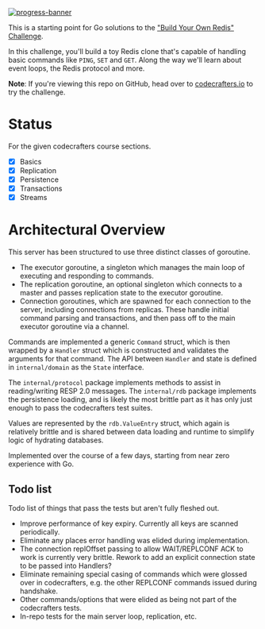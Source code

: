 [![progress-banner](https://backend.codecrafters.io/progress/redis/ba182879-93d9-4e71-bc9b-8799e0c1509d)](https://app.codecrafters.io/users/c-spencer)

This is a starting point for Go solutions to the
["Build Your Own Redis" Challenge](https://codecrafters.io/challenges/redis).

In this challenge, you'll build a toy Redis clone that's capable of handling
basic commands like `PING`, `SET` and `GET`. Along the way we'll learn about
event loops, the Redis protocol and more.

**Note**: If you're viewing this repo on GitHub, head over to
[codecrafters.io](https://codecrafters.io) to try the challenge.

# Status

For the given codecrafters course sections.

- [x] Basics
- [x] Replication
- [x] Persistence
- [x] Transactions
- [x] Streams

# Architectural Overview

This server has been structured to use three distinct classes of goroutine.

- The executor goroutine, a singleton which manages the main loop of executing and responding to commands.
- The replication goroutine, an optional singleton which connects to a master and passes replication state to the executor goroutine.
- Connection goroutines, which are spawned for each connection to the server, including connections from replicas. These handle initial command parsing and transactions, and then pass off to the main executor goroutine via a channel.

Commands are implemented a generic `Command` struct, which is then wrapped by a `Handler` struct which is constructed and validates the arguments for that command. The API between `Handler` and state is defined in `internal/domain` as the `State` interface.

The `internal/protocol` package implements methods to assist in reading/writing RESP 2.0 messages. The `internal/rdb` package implements the persistence loading, and is likely the most brittle part as it has only just enough to pass the codecrafters test suites.

Values are represented by the `rdb.ValueEntry` struct, which again is relatively brittle and is shared between data loading and runtime to simplify logic of hydrating databases.

Implemented over the course of a few days, starting from near zero experience with Go.

## Todo list

Todo list of things that pass the tests but aren't fully fleshed out.

- Improve performance of key expiry. Currently all keys are scanned periodically.
- Eliminate any places error handling was elided during implementation.
- The connection replOffset passing to allow WAIT/REPLCONF ACK to work is currently very brittle. Rework to add an explicit connection state to be passed into Handlers?
- Eliminate remaining special casing of commands which were glossed over in codecrafters, e.g. the other REPLCONF commands issued during handshake.
- Other commands/options that were elided as being not part of the codecrafters tests.
- In-repo tests for the main server loop, replication, etc.
